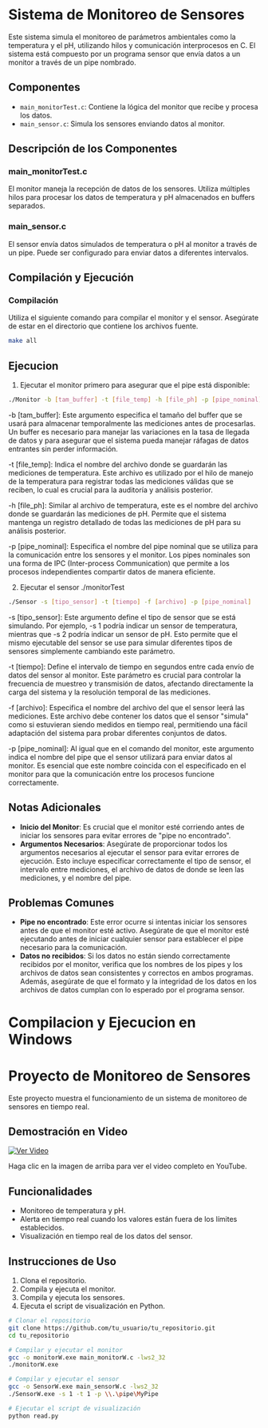 # Sistema de Monitoreo de Sensores

Este sistema simula el monitoreo de parámetros ambientales como la temperatura y el pH, utilizando hilos y comunicación interprocesos en C. El sistema está compuesto por un programa sensor que envía datos a un monitor a través de un pipe nombrado.

## Componentes

- `main_monitorTest.c`: Contiene la lógica del monitor que recibe y procesa los datos.
- `main_sensor.c`: Simula los sensores enviando datos al monitor.

## Descripción de los Componentes

### main_monitorTest.c
El monitor maneja la recepción de datos de los sensores. Utiliza múltiples hilos para procesar los datos de temperatura y pH almacenados en buffers separados.

### main_sensor.c
El sensor envía datos simulados de temperatura o pH al monitor a través de un pipe. Puede ser configurado para enviar datos a diferentes intervalos.


## Compilación y Ejecución

### Compilación

Utiliza el siguiente comando para compilar el monitor y el sensor. Asegúrate de estar en el directorio que contiene los archivos fuente.

```bash
make all
```

## Ejecucion
1. Ejecutar el monitor primero para asegurar que el pipe está disponible:
```bash
./Monitor -b [tam_buffer] -t [file_temp] -h [file_ph] -p [pipe_nominal]
```
-b [tam_buffer]: Este argumento especifica el tamaño del buffer que se usará para almacenar temporalmente las mediciones antes de procesarlas. Un buffer es necesario para manejar las variaciones en la tasa de llegada de datos y para asegurar que el sistema pueda manejar ráfagas de datos entrantes sin perder información.

-t [file_temp]: Indica el nombre del archivo donde se guardarán las mediciones de temperatura. Este archivo es utilizado por el hilo de manejo de la temperatura para registrar todas las mediciones válidas que se reciben, lo cual es crucial para la auditoría y análisis posterior.

-h [file_ph]: Similar al archivo de temperatura, este es el nombre del archivo donde se guardarán las mediciones de pH. Permite que el sistema mantenga un registro detallado de todas las mediciones de pH para su análisis posterior.

-p [pipe_nominal]: Especifica el nombre del pipe nominal que se utiliza para la comunicación entre los sensores y el monitor. Los pipes nominales son una forma de IPC (Inter-process Communication) que permite a los procesos independientes compartir datos de manera eficiente.

2. Ejecutar el sensor
./monitorTest
```bash
./Sensor -s [tipo_sensor] -t [tiempo] -f [archivo] -p [pipe_nominal]
```
-s [tipo_sensor]: Este argumento define el tipo de sensor que se está simulando. Por ejemplo, -s 1 podría indicar un sensor de temperatura, mientras que -s 2 podría indicar un sensor de pH. Esto permite que el mismo ejecutable del sensor se use para simular diferentes tipos de sensores simplemente cambiando este parámetro.

-t [tiempo]: Define el intervalo de tiempo en segundos entre cada envío de datos del sensor al monitor. Este parámetro es crucial para controlar la frecuencia de muestreo y transmisión de datos, afectando directamente la carga del sistema y la resolución temporal de las mediciones.

-f [archivo]: Especifica el nombre del archivo del que el sensor leerá las mediciones. Este archivo debe contener los datos que el sensor "simula" como si estuvieran siendo medidos en tiempo real, permitiendo una fácil adaptación del sistema para probar diferentes conjuntos de datos.

-p [pipe_nominal]: Al igual que en el comando del monitor, este argumento indica el nombre del pipe que el sensor utilizará para enviar datos al monitor. Es esencial que este nombre coincida con el especificado en el monitor para que la comunicación entre los procesos funcione correctamente.

## Notas Adicionales

- **Inicio del Monitor**: Es crucial que el monitor esté corriendo antes de iniciar los sensores para evitar errores de "pipe no encontrado".
- **Argumentos Necesarios**: Asegúrate de proporcionar todos los argumentos necesarios al ejecutar el sensor para evitar errores de ejecución. Esto incluye especificar correctamente el tipo de sensor, el intervalo entre mediciones, el archivo de datos de donde se leen las mediciones, y el nombre del pipe.

## Problemas Comunes

- **Pipe no encontrado**: Este error ocurre si intentas iniciar los sensores antes de que el monitor esté activo. Asegúrate de que el monitor esté ejecutando antes de iniciar cualquier sensor para establecer el pipe necesario para la comunicación.
- **Datos no recibidos**: Si los datos no están siendo correctamente recibidos por el monitor, verifica que los nombres de los pipes y los archivos de datos sean consistentes y correctos en ambos programas. Además, asegúrate de que el formato y la integridad de los datos en los archivos de datos cumplan con lo esperado por el programa sensor.

# Compilacion y Ejecucion en Windows
# Proyecto de Monitoreo de Sensores

Este proyecto muestra el funcionamiento de un sistema de monitoreo de sensores en tiempo real.

## Demostración en Video

[![Ver Video](https://img.youtube.com/vi/tu_video_id/0.jpg)](https://youtu.be/cIl5wHBAFZE)

Haga clic en la imagen de arriba para ver el video completo en YouTube.

## Funcionalidades

- Monitoreo de temperatura y pH.
- Alerta en tiempo real cuando los valores están fuera de los límites establecidos.
- Visualización en tiempo real de los datos del sensor.

## Instrucciones de Uso

1. Clona el repositorio.
2. Compila y ejecuta el monitor.
3. Compila y ejecuta los sensores.
4. Ejecuta el script de visualización en Python.

```sh
# Clonar el repositorio
git clone https://github.com/tu_usuario/tu_repositorio.git
cd tu_repositorio

# Compilar y ejecutar el monitor
gcc -o monitorW.exe main_monitorW.c -lws2_32
./monitorW.exe

# Compilar y ejecutar el sensor
gcc -o SensorW.exe main_sensorW.c -lws2_32
./SensorW.exe -s 1 -t 1 -p \\.\pipe\MyPipe

# Ejecutar el script de visualización
python read.py

